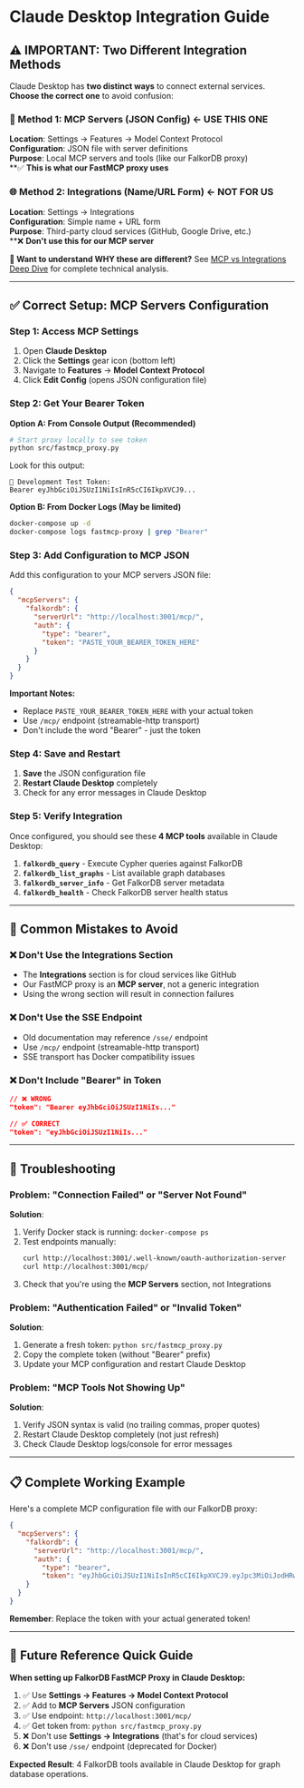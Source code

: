 # Claude Desktop Integration Guide

## ⚠️ **IMPORTANT: Two Different Integration Methods**

Claude Desktop has **two distinct ways** to connect external services. **Choose the correct one** to avoid confusion:

### **🔧 Method 1: MCP Servers (JSON Config) ← USE THIS ONE**
**Location**: Settings → Features → Model Context Protocol  
**Configuration**: JSON file with server definitions  
**Purpose**: Local MCP servers and tools (like our FalkorDB proxy)  
**✅ **This is what our FastMCP proxy uses**

### **🌐 Method 2: Integrations (Name/URL Form) ← NOT FOR US**
**Location**: Settings → Integrations  
**Configuration**: Simple name + URL form  
**Purpose**: Third-party cloud services (GitHub, Google Drive, etc.)  
**❌ **Don't use this for our MCP server**

**🧠 Want to understand WHY these are different?** See [MCP vs Integrations Deep Dive](./mcp-vs-integrations.md) for complete technical analysis.

---

## ✅ **Correct Setup: MCP Servers Configuration**

### **Step 1: Access MCP Settings**
1. Open **Claude Desktop**
2. Click the **Settings** gear icon (bottom left)
3. Navigate to **Features** → **Model Context Protocol**
4. Click **Edit Config** (opens JSON configuration file)

### **Step 2: Get Your Bearer Token**

**Option A: From Console Output (Recommended)**
```bash
# Start proxy locally to see token
python src/fastmcp_proxy.py
```

Look for this output:
```
🔑 Development Test Token:
Bearer eyJhbGciOiJSUzI1NiIsInR5cCI6IkpXVCJ9...
```

**Option B: From Docker Logs (May be limited)**
```bash
docker-compose up -d
docker-compose logs fastmcp-proxy | grep "Bearer"
```

### **Step 3: Add Configuration to MCP JSON**

Add this configuration to your MCP servers JSON file:

```json
{
  "mcpServers": {
    "falkordb": {
      "serverUrl": "http://localhost:3001/mcp/",
      "auth": {
        "type": "bearer",
        "token": "PASTE_YOUR_BEARER_TOKEN_HERE"
      }
    }
  }
}
```

**Important Notes:**
- Replace `PASTE_YOUR_BEARER_TOKEN_HERE` with your actual token
- Use `/mcp/` endpoint (streamable-http transport)
- Don't include the word "Bearer" - just the token

### **Step 4: Save and Restart**
1. **Save** the JSON configuration file
2. **Restart Claude Desktop** completely
3. Check for any error messages in Claude Desktop

### **Step 5: Verify Integration**

Once configured, you should see these **4 MCP tools** available in Claude Desktop:

1. **`falkordb_query`** - Execute Cypher queries against FalkorDB
2. **`falkordb_list_graphs`** - List available graph databases  
3. **`falkordb_server_info`** - Get FalkorDB server metadata
4. **`falkordb_health`** - Check FalkorDB server health status

---

## 🚫 **Common Mistakes to Avoid**

### **❌ Don't Use the Integrations Section**
- The **Integrations** section is for cloud services like GitHub
- Our FastMCP proxy is an **MCP server**, not a generic integration
- Using the wrong section will result in connection failures

### **❌ Don't Use the SSE Endpoint**
- Old documentation may reference `/sse/` endpoint
- Use `/mcp/` endpoint (streamable-http transport)  
- SSE transport has Docker compatibility issues

### **❌ Don't Include "Bearer" in Token**
```json
// ❌ WRONG
"token": "Bearer eyJhbGciOiJSUzI1NiIs..."

// ✅ CORRECT  
"token": "eyJhbGciOiJSUzI1NiIs..."
```

---

## 🔧 **Troubleshooting**

### **Problem: "Connection Failed" or "Server Not Found"**
**Solution**: 
1. Verify Docker stack is running: `docker-compose ps`
2. Test endpoints manually:
   ```bash
   curl http://localhost:3001/.well-known/oauth-authorization-server
   curl http://localhost:3001/mcp/
   ```
3. Check that you're using the **MCP Servers** section, not Integrations

### **Problem: "Authentication Failed" or "Invalid Token"**
**Solution**:
1. Generate a fresh token: `python src/fastmcp_proxy.py`
2. Copy the complete token (without "Bearer" prefix)
3. Update your MCP configuration and restart Claude Desktop

### **Problem: "MCP Tools Not Showing Up"**
**Solution**:
1. Verify JSON syntax is valid (no trailing commas, proper quotes)
2. Restart Claude Desktop completely (not just refresh)
3. Check Claude Desktop logs/console for error messages

---

## 📋 **Complete Working Example**

Here's a complete MCP configuration file with our FalkorDB proxy:

```json
{
  "mcpServers": {
    "falkordb": {
      "serverUrl": "http://localhost:3001/mcp/",
      "auth": {
        "type": "bearer",
        "token": "eyJhbGciOiJSUzI1NiIsInR5cCI6IkpXVCJ9.eyJpc3MiOiJodHRwczovL2ZhbGtvcmRiLWZhc3RtY3AtcHJveHkiLCJzdWIiOiJkZXYtdXNlciIsImlhdCI6MTc1MTkzNTU0MywiZXhwIjoxNzUxOTM5MTQzLCJhdWQiOiJmYWxrb3JkYi1tY3Atc2VydmVyIiwic2NvcGUiOiJyZWFkIHdyaXRlIn0.mW3XWliVqamnWQpyinoRTCy88KXg8WHqUdI2pYyg3VM-BnEoz140pGFmI0wiMoh7cLmz1Hg-Z95uO_1dGAKW1Z3GmF4olsm7fhZpWUrPxFpSvYUuNbpp6nQIFXWDFlGJUvusZ9HJFfUBVa29BvPxMgRv7t2aJfTgfrfNrEi5ks3BhCDmZKIy4yEeASkIluHft6Y242pUaQ1DcxMzpzScT1LGg4dLPORMm-9se1ve5QpQ1B3bUtr2FMdA9QfARWcUFgC_qJsVQGy88CiLQD_JTb35hSPCa6wTUBB79QRrs4pGRuCeo--rpynceSH8iSsibMam9K9yPG_0ra-xfCc_7Q"
    }
  }
}
```

**Remember**: Replace the token with your actual generated token!

---

## 🎯 **Future Reference Quick Guide**

**When setting up FalkorDB FastMCP Proxy in Claude Desktop:**

1. ✅ Use **Settings → Features → Model Context Protocol** 
2. ✅ Add to **MCP Servers** JSON configuration
3. ✅ Use endpoint: `http://localhost:3001/mcp/`
4. ✅ Get token from: `python src/fastmcp_proxy.py`
5. ❌ Don't use **Settings → Integrations** (that's for cloud services)
6. ❌ Don't use `/sse/` endpoint (deprecated for Docker)

**Expected Result**: 4 FalkorDB tools available in Claude Desktop for graph database operations.
